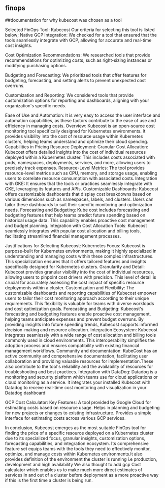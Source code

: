 ## finops
##documentation for why kubecost  was chosen as a tool


Selected FinOps Tool: Kubecost
Our criteria for selecting this tool is listed below;
Native GCP Integration:
We checked for a tool that ensured that the tools seamlessly integrate with GCP, allowing for accurate and real-time cost insights.


Cost Optimization Recommendations:
We researched  tools that provide recommendations for optimizing costs, such as right-sizing instances or modifying purchasing options.


Budgeting and Forecasting:
We prioritized tools that offer features for budgeting, forecasting, and setting alerts to prevent unexpected cost overruns.


Customization and Reporting:
We considered tools that provide customization options for reporting and dashboards, aligning with your organization's specific needs.


Ease of Use and Automation:
It is very easy to access the user interface and automation capabilities, as these factors contribute to the ease of use and efficiency in managing costs.
Overview:
Kubecost is an open-source cost monitoring tool specifically designed for Kubernetes environments. It provides visibility into the cost of resource usage within Kubernetes clusters, helping teams understand and optimize their cloud spending.
Capabilities in Pricing Resource Deployment:
Granular Cost Allocation: Kubecost offers detailed insights into the cost of individual resources deployed within a Kubernetes cluster. This includes costs associated with pods, namespaces, deployments, services, and more, allowing users to precisely track expenses.
Resource-Level Metrics: The tool provides resource-level metrics such as CPU, memory, and storage usage, enabling users to correlate resource consumption with associated costs.
Integration with GKE: It ensures that the tools or practices seamlessly integrate with GKE, leveraging its features and APIs.
Customizable Dashboards: Kubecost offers customizable dashboards that display cost breakdowns based on various dimensions such as namespaces, labels, and clusters. Users can tailor these dashboards to suit their specific monitoring and optimization needs.
Forecasting and Budgeting: Kube cost includes forecasting and budgeting features that help teams predict future spending based on historical usage data. This capability enables proactive cost management and budget planning.
Integration with Cost Allocation Tools: Kubecost seamlessly integrates with popular cost allocation and billing tools, facilitating streamlined financial management processes.


Justifications for Selecting Kubecost:
Kubernetes Focus: Kubecost is purpose-built for Kubernetes environments, making it highly specialized in understanding and managing costs within these complex infrastructures. This specialization ensures that it offers tailored features and insights specifically designed for Kubernetes clusters.
Granularity and Detail: Kubecost provides granular visibility into the cost of individual resources, allowing users to pinpoint cost drivers with precision. This level of detail is crucial for accurately assessing the cost impact of specific resource deployments within a cluster.
Customization and Flexibility: The customizable dashboards and reporting capabilities of Kubecost empower users to tailor their cost monitoring approach according to their unique requirements. This flexibility is valuable for teams with diverse workloads and cost optimization goals.
Forecasting and Budgeting: Kubecost's forecasting and budgeting features enable proactive cost management, helping teams anticipate expenses and prevent budget overruns. By providing insights into future spending trends, Kubecost supports informed decision-making and resource allocation.
Integration Ecosystem: Kubecost integrates seamlessly with a wide range of cost allocation and billing tools commonly used in cloud environments. This interoperability simplifies the adoption process and ensures compatibility with existing financial management workflows.
Community and documentation: KubeCost has an active community and comprehensive documentation, facilitating user collaboration and providing valuable resources for implementation.These also contribute to the tool's reliability and the availability of resources for troubleshooting and best practices.
Integration with DataDog: Datadog is a monitoring and security platform which teams use for cloud applications or cloud monitoring as a service. It integrates your installed Kubecost with Datadog to receive real-time cost monitoring and visualization in your Datadog dashboard


GCP Cost Calculator:
Key Features:
A tool provided by Google Cloud for estimating costs based on resource usage.
Helps in planning and budgeting for new projects or changes to existing infrastructure.
Provides a simple interface for estimating costs across various GCP services.

In conclusion, Kubecost emerges as the most suitable FinOps tool for finding the price of a specific resource deployed on a Kubernetes cluster due to its specialized focus, granular insights, customization options, forecasting capabilities, and integration ecosystem. Its comprehensive feature set equips teams with the tools they need to effectively monitor, optimize, and manage costs within Kubernetes environments.It also provides definition of the environment the cluster is running i.e production, development and high availability We also thought to add gcp Cost calculator which enables us to make much more direct estimates of services in and out of a cluster before deployment as a more proactive way if this is the first time a cluster is being run.






